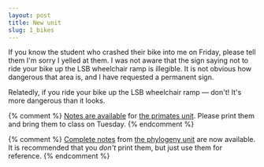```yaml
---
layout: post
title: New unit
slug: 1_bikes
---
```


If you know the student who crashed their bike into me on Friday, please tell them I'm sorry I yelled at them. I was not aware that the sign saying not to ride your bike up the LSB wheelchair ramp is illegible. It is not obvious how dangerous that area is, and I have requested a permanent sign.

Relatedly, if you ride your bike up the LSB wheelchair ramp — don't! It's more dangerous than it looks.

{% comment %} 
[Notes are available](/materials/primates.handouts.pdf) for [the primates unit](/primates.html). Please print them and bring them to class on Tuesday.
{% endcomment %} 

{% comment %} 
[Complete notes](/materials/phylogeny.complete.pdf) from [the phylogeny unit](/phylogeny.html) are now available. It is recommended that you _don't_ print them, but just use them for reference.
{% endcomment %} 
